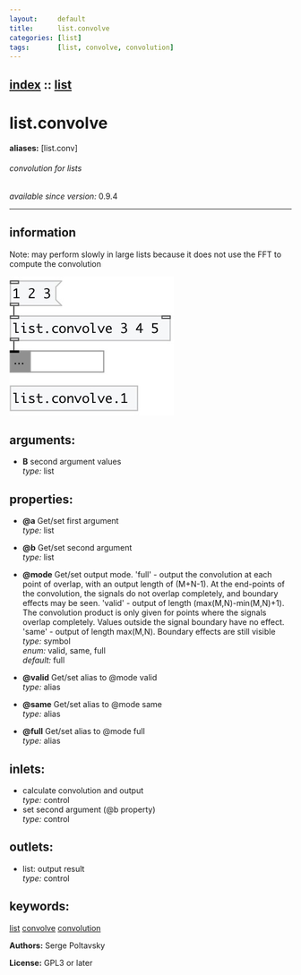 ```yaml
---
layout:     default
title:      list.convolve
categories: [list]
tags:       [list, convolve, convolution]
---
```

[index](index.html) :: [list](category_list.html)
---

# list.convolve
**aliases:** [list.conv]


###### convolution for lists

*available since version:* 0.9.4

---


## information
Note: may perform slowly in large lists because it does not use the FFT to compute the convolution


[![example](../examples/img/list.convolve.jpg)](../examples/pd/list.convolve.pd)



## arguments:

* **B**
second argument values<br>
_type:_ list<br>





## properties:

* **@a** 
Get/set first argument<br>
_type:_ list<br>

* **@b** 
Get/set second argument<br>
_type:_ list<br>

* **@mode** 
Get/set output mode. &#39;full&#39; - output the convolution at each point of overlap, with an
output length of (M+N-1). At the end-points of the convolution, the signals do
not overlap completely, and boundary effects may be seen. &#39;valid&#39; - output of
length (max(M,N)-min(M,N)+1). The convolution product is only given for points
where the signals overlap completely. Values outside the signal boundary have
no effect. &#39;same&#39; - output of length max(M,N). Boundary effects are still
visible<br>
_type:_ symbol<br>
_enum:_ valid, same, full<br>
_default:_ full<br>

* **@valid** 
Get/set alias to @mode valid<br>
_type:_ alias<br>

* **@same** 
Get/set alias to @mode same<br>
_type:_ alias<br>

* **@full** 
Get/set alias to @mode full<br>
_type:_ alias<br>



## inlets:

* calculate convolution and output<br>
_type:_ control
* set second argument (@b property)<br>
_type:_ control



## outlets:

* list: output result<br>
_type:_ control



## keywords:

[list](keywords/list.html)
[convolve](keywords/convolve.html)
[convolution](keywords/convolution.html)






**Authors:** Serge Poltavsky




**License:** GPL3 or later





